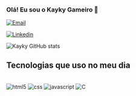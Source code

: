 

### Olá! Eu sou o Kayky Gameiro 👋

[![Email](https://img.shields.io/badge/Gmail-D14836?style=for-the-badge&logo=gmail&logoColor=white
)]("mailto:vggameiro@gmail.com")

[![Linkedin](https://img.shields.io/badge/LinkedIn-0077B5?style=for-the-badge&logo=linkedin&logoColor=white
)]()


![Kayky GitHub stats](https://github-readme-stats.vercel.app/api?username=kaykygameiro01&show_icons=true&theme=dracula)

## Tecnologias que uso no meu dia

<div style="display: inline_block"><br>
<img align="center" alt="html5" src="https://img.shields.io/badge/HTML5-E34F26?style=for-the-badge&logo=html5&logoColor=white">
<img align="center" alt="css" src="  https://img.shields.io/badge/CSS3-1572B6?style=for-the-badge&logo=css3&logoColor=white">
<img align="center" alt="javascript" src="[https://img.shields.io/badge/JavaScript-323330?style=for-the-badge&logo=javascript&logoColor=F7DF1E](https://img.shields.io/badge/JavaScript-323330?style=for-the-badge&logo=javascript&logoColor=F7DF1E
)">
<img align="center" alt="C" src="https://img.shields.io/badge/C-00599C?style=for-the-badge&logo=c&logoColor=white"></div>



